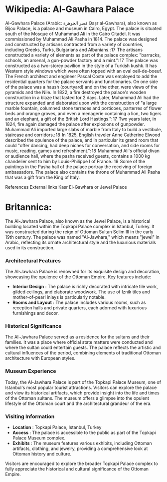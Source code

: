 
# Wikipedia: Al-Gawhara Palace
Al-Gawhara Palace (Arabic: قصر الجوهرة Qaṣr al-Gawhara), also known as Bijou Palace, is a palace and museum in Cairo, Egypt. The palace is situated south of the Mosque of Muhammad Ali in the Cairo Citadel. It was commissioned by Muhammad Ali Pasha in 1814.
The palace was designed and constructed by artisans contracted from a variety of countries, including Greeks, Turks, Bulgarians and Albanians.: 17  The artisans constructed a variety of elements as part of the palace complex: "barracks, schools, an arsenal, a gun-powder factory and a mint.": 17  The palace was constructed as a two-storey pavilion in the style of a Turkish kushk. It has Western style windows which were often topped with an oval oeil-de-boeuf. The French architect and engineer Pascal Coste was employed to add the residential quarters for the palace servants and functionaries. On one side of the palace was a haush (courtyard) and on the other, were views of the pyramids and the Nile.
In 1822, a fire destroyed the palace's wooden construction in a blaze that lasted for 2 days. Later, Muhammad Ali had the structure expanded and elaborated upon with the construction of "a large marble fountain, columned stone terraces and porticoes, parterres of flower beds and orange groves, and even a menagerie containing a lion, two tigers and an elephant, a gift of the British Lord Hastings.": 17 
Two years later, in 1824, fire again damaged the palace after explosions of gunpowder. Muhammad Ali imported large slabs of marble from Italy to build a vestibule, staircase and corridors.: 18 
In 1825, English traveler Anne Catherine Elwood described the opulence of the palace, and in particular its grand room that could "offer dancing, had deep niches for conversation, and side rooms for music, reading, games and refreshment.": 18 
Muhammad Ali's official divan or audience hall, where the pasha received guests, contains a 1000 kg chandelier sent to him by Louis-Philippe I of France.: 19 
Some of the paintings in the Pasha hall of the palace portray the receiving of foreign ambassadors.
The palace also contains the throne of Muhammad Ali Pasha that was a gift from the King of Italy.

References
External links
Kasr El-Gawhara or Jewel Palace
# Britannica:
The Al-Jawhara Palace, also known as the Jewel Palace, is a historical
building located within the Topkapi Palace complex in Istanbul, Turkey. It was
constructed during the reign of Ottoman Sultan Selim III in the early 19th
century. The palace was named "Al-Jawhara," which means "jewel" in Arabic,
reflecting its ornate architectural style and the luxurious materials used in
its construction.

### Architectural Features

The Al-Jawhara Palace is renowned for its exquisite design and decoration,
showcasing the opulence of the Ottoman Empire. Key features include:

  * **Interior Design** : The palace is richly decorated with intricate tile work, gilded ceilings, and elaborate woodwork. The use of Iznik tiles and mother-of-pearl inlays is particularly notable.
  * **Rooms and Layout** : The palace includes various rooms, such as reception halls and private quarters, each adorned with luxurious furnishings and decor.

### Historical Significance

The Al-Jawhara Palace served as a residence for the sultans and their
families. It was a place where official state matters were conducted and where
the sultan could entertain guests. The palace reflects the artistic and
cultural influences of the period, combining elements of traditional Ottoman
architecture with European styles.

### Museum Experience

Today, the Al-Jawhara Palace is part of the Topkapi Palace Museum, one of
Istanbul's most popular tourist attractions. Visitors can explore the palace
and view its historical artifacts, which provide insight into the life and
times of the Ottoman sultans. The museum offers a glimpse into the opulent
lifestyle of the Ottoman court and the architectural grandeur of the era.

### Visiting Information

  * **Location** : Topkapi Palace, Istanbul, Turkey
  * **Access** : The palace is accessible to the public as part of the Topkapi Palace Museum complex.
  * **Exhibits** : The museum features various exhibits, including Ottoman artifacts, clothing, and jewelry, providing a comprehensive look at Ottoman history and culture.

Visitors are encouraged to explore the broader Topkapi Palace complex to fully
appreciate the historical and cultural significance of the Ottoman Empire.


